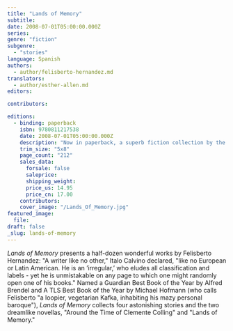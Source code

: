 ```yaml
---
title: "Lands of Memory"
subtitle:
date: 2008-07-01T05:00:00.000Z
series:
genre: "fiction"
subgenre:
  - "stories"
language: Spanish
authors:
  - author/felisberto-hernandez.md
translators:
  - author/esther-allen.md
editors:

contributors:

editions:
  - binding: paperback
    isbn: 9780811217538
    date: 2008-07-01T05:00:00.000Z
    description: "Now in paperback, a superb fiction collection by the great Uruguayan writer: _If I hadn't read the stories of Felisberto Hernández in 1950, I wouldn't be the writer I am today._ – Gabriel García Márquez "
    trim_size: "5x8"
    page_count: "212"
    sales_data:
      forsale: false
      saleprice:
      shipping_weight:
      price_us: 14.95
      price_cn: 17.00
    contributors:
    cover_image: "/Lands_Of_Memory.jpg"
featured_image:
  file:
draft: false
_slug: lands-of-memory
---
```


_Lands of Memory_ presents a half-dozen wonderful works by Felisberto Hernandez: "A writer like no other," Italo Calvino declared, "like no European or Latin American. He is an ’irregular,’ who eludes all classification and labels - yet he is unmistakable on any page to which one might randomly open one of his books." Named a Guardian Best Book of the Year by Alfred Brendel and A TLS Best Book of the Year by Michael Hofmann (who calls Felisberto "a loopier, vegetarian Kafka, inhabiting his mazy personal baroque"), _Lands of Memory_ collects four astonishing stories and the two dreamlike novellas, "Around the Time of Clemente Colling" and "Lands of Memory."

